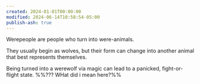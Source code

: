```yaml
---
created: 2024-01-01T00:00:00
modified: 2024-06-14T10:58:54-05:00
publish-ash: true
---
```

Werepeople are people who turn into were-animals.

They usually begin as wolves, but their form can change into another animal that best represents themselves.

Being turned into a werewolf via magic can lead to a panicked, fight-or-flight state.
%%??? WHat did i mean here?%%